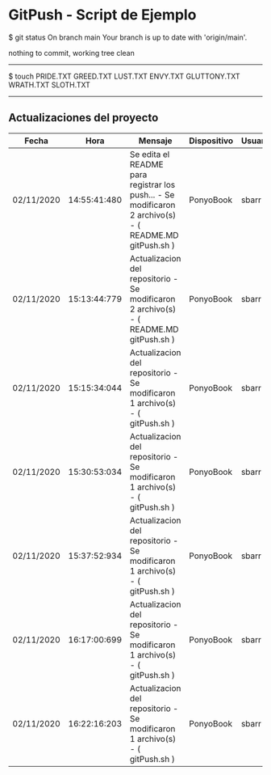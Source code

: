 # GitPush - Script de Ejemplo


$ git status
On branch main
Your branch is up to date with 'origin/main'.

nothing to commit, working tree clean



----- 


$ touch PRIDE.TXT GREED.TXT LUST.TXT ENVY.TXT GLUTTONY.TXT WRATH.TXT SLOTH.TXT



------


## Actualizaciones del proyecto


| Fecha | Hora | Mensaje | Dispositivo | Usuario |
|-------|------|---------|-------------|---------|
| 02/11/2020 | 14:55:41:480 | Se edita el README para registrar los push... - Se modificaron 2 archivo(s) - ( README.MD gitPush.sh ) | PonyoBook | sbarr |
| 02/11/2020 | 15:13:44:779 | Actualizacion del repositorio - Se modificaron 2 archivo(s) - ( README.MD gitPush.sh ) | PonyoBook | sbarr |
| 02/11/2020 | 15:15:34:044 | Actualizacion del repositorio - Se modificaron 1 archivo(s) - ( gitPush.sh ) | PonyoBook | sbarr |
| 02/11/2020 | 15:30:53:034 | Actualizacion del repositorio - Se modificaron 1 archivo(s) - ( gitPush.sh ) | PonyoBook | sbarr |
| 02/11/2020 | 15:37:52:934 | Actualizacion del repositorio - Se modificaron 1 archivo(s) - ( gitPush.sh ) | PonyoBook | sbarr |
| 02/11/2020 | 16:17:00:699 | Actualizacion del repositorio - Se modificaron 1 archivo(s) - ( gitPush.sh ) | PonyoBook | sbarr |
| 02/11/2020 | 16:22:16:203 | Actualizacion del repositorio - Se modificaron 1 archivo(s) - ( gitPush.sh ) | PonyoBook | sbarr |
